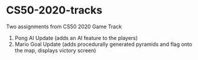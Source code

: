 # CS50-2020-tracks

Two assignments from CS50 2020 Game Track  
1. Pong AI Update (adds an AI feature to the players)  
2. Mario Goal Update (adds procedurally generated pyramids and flag onto the map, displays victory screen)  
